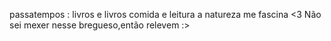 passatempos :
livros e livros 
comida e leitura
a natureza me fascina <3
Não sei mexer nesse bregueso,então relevem :>
